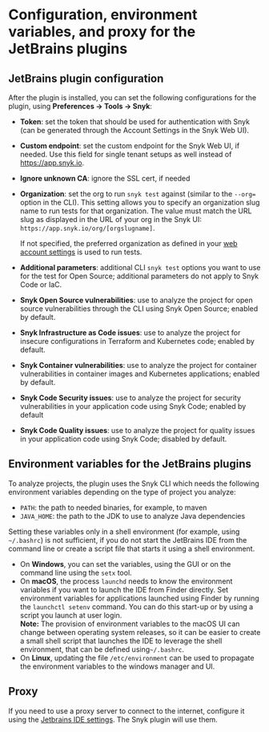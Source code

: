 # Configuration, environment variables, and proxy for the JetBrains plugins

## JetBrains plugin configuration

After the plugin is installed, you can set the following configurations for the plugin, using **Preferences → Tools → Snyk**:

* **Token**: set the token that should be used for authentication with Snyk (can be generated through the Account Settings in the Snyk Web UI).
* **Custom endpoint**: set the custom endpoint for the Snyk Web UI, if needed. Use this field for single tenant setups as well instead of https://app.snyk.io.
* **Ignore unknown CA**: ignore the SSL cert, if needed
*   **Organization**: set the org to run `snyk test` against (similar to the `--org=` option in the CLI). This setting allows you to specify an organization slug name to run tests for that organization. The value must match the URL slug as displayed in the URL of your org in the Snyk UI: `https://app.snyk.io/org/[orgslugname]`.

    If not specified, the preferred organization as defined in your [web account settings](https://app.snyk.io/account) is used to run tests.
* **Additional parameters**: additional CLI `snyk test` options you want to use for the test for Open Source; additional parameters do not apply to Snyk Code or IaC.
* **Snyk Open Source vulnerabilities**: use to analyze the project for open source vulnerabilities through the CLI using Snyk Open Source; enabled by default.
* **Snyk Infrastructure as Code issues**: use to analyze the project for insecure configurations in Terraform and Kubernetes code; enabled by default.
* **Snyk Container vulnerabilities**: use to analyze the project for container vulnerabilities in container images and Kubernetes applications; enabled by default.
* **Snyk Code Security issues**: use to analyze the project for security vulnerabilities in your application code using Snyk Code; enabled by default
* **Snyk Code Quality issues**: use to analyze the project for quality issues in your application code using Snyk Code; disabled by default.

## Environment variables for the JetBrains plugins

To analyze projects, the plugin uses the Snyk CLI which needs the following environment variables depending on the type of project you analyze:

* `PATH`: the path to needed binaries, for example, to maven
* `JAVA_HOME`: the path to the JDK to use to analyze Java dependencies

Setting these variables only in a shell environment (for example, using `~/.bashrc`) is not sufficient, if you do not start the JetBrains IDE from the command line or create a script file that starts it using a shell environment.

* On **Windows**, you can set the variables, using the GUI or on the command line using the `setx` tool.
* On **macOS**, the process `launchd` needs to know the environment variables if you want to launch the IDE from Finder directly. Set environment variables for applications launched using Finder by running the `launchctl setenv` command. You can do this start-up or by using a script you launch at user login.\
  **Note:** The provision of environment variables to the macOS UI can change between operating system releases, so it can be easier to create a small shell script that launches the IDE to leverage the shell environment, that can be defined using`~/.bashrc`.
* On **Linux**, updating the file `/etc/environment` can be used to propagate the environment variables to the windows manager and UI.

## Proxy

If you need to use a proxy server to connect to the internet, configure it using the [Jetbrains IDE settings](https://www.jetbrains.com/help/idea/settings-http-proxy.html). The Snyk plugin will use them.

##
